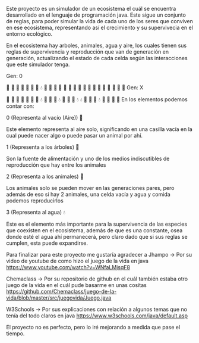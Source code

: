 Este proyecto es un simulador de un ecosistema el cuál se encuentra desarrollado en el lenguaje de programación java. Este sigue un conjunto de reglas, para poder simular la vida de cada uno de los seres que conviven en ese ecosistema, representando así el crecimiento y su supervivecia en el entorno ecológico.

En el ecosistema hay arboles, animales, agua y aire, los cuales tienen sus reglas de supervivencia y reproducción que van de generación en generación, actualizando el estado de cada celda según las interacciones que este simulador tenga.

Gen: 0

💨 💨 💨 🌳 💨
💨 💨 💧 🐑 💨
💨 💨 🌳 🌳 💨
💨 💨 🐑 🐑 💨
💨 💨 💨 💨 💨
Gen: X

💨 💨 🐑 🐑 🌳
💨 💨 💧 🐑 🌳
💨 💧 🐑 🐑 🌳
💧 💧 🐑 🐑 🌳
💧 🐑 🐑 🌳 💨
En los elementos podemos contar con:

0 (Representa al vacío (Aire)) 💨

Este elemento representa al aire solo, significando en una casilla vacía en la cual puede nacer algo o puede pasar un animal por ahí.

1 (Representa a los árboles) 🌳

Son la fuente de alimentación y uno de los medios indiscutibles de reproducción que hay entre los animales

2 (Representa a los animales) 🐑

Los animales solo se pueden mover en las generaciones pares, pero además de eso si hay 2 animales, una celda vacía y agua y comida podemos reproducirlos

3 (Representa al agua) 💧

Este es el elemento más importante para la supervivencia de las especies que coexisten en el ecosistema, además de que es una constante, osea donde esté el agua ahí permanecerá, pero claro dado que si sus reglas se cumplen, esta puede expandirse.

Para finalizar para este proyecto me gustaría agradecer a Jhampo -> Por su video de youtube de como hizo el juego de la vida en java https://www.youtube.com/watch?v=WNfaLMjsqF8

Chemaclass -> Por su repositorio de github en el cuál también estaba otro juego de la vida en el cuál pude basarme en unas cositas https://github.com/Chemaclass/juego-de-la-vida/blob/master/src/juegovida/Juego.java

W3Schools -> Por sus explicaciones con relación a algunos temas que no tenía del todo claros en java https://www.w3schools.com/java/default.asp

El proyecto no es perfecto, pero lo iré mejorando a medida que pase el tiempo.
